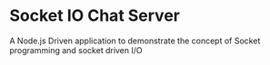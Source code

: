 # Socket IO Chat Server

A Node.js Driven application to demonstrate the concept of Socket programming and socket driven I/O